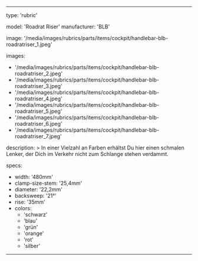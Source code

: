 ---

type: 'rubric'


model: 'Roadrat Riser'
manufacturer: 'BLB'

image: '/media/images/rubrics/parts/items/cockpit/handlebar-blb-roadratriser_1.jpeg'

images:
  - '/media/images/rubrics/parts/items/cockpit/handlebar-blb-roadratriser_2.jpeg'
  - '/media/images/rubrics/parts/items/cockpit/handlebar-blb-roadratriser_3.jpeg'
  - '/media/images/rubrics/parts/items/cockpit/handlebar-blb-roadratriser_4.jpeg'
  - '/media/images/rubrics/parts/items/cockpit/handlebar-blb-roadratriser_5.jpeg'
  - '/media/images/rubrics/parts/items/cockpit/handlebar-blb-roadratriser_6.jpeg'
  - '/media/images/rubrics/parts/items/cockpit/handlebar-blb-roadratriser_7.jpeg'

description: >
    In einer Vielzahl an Farben erhältst Du hier einen schmalen Lenker, der Dich im Verkehr nicht zum Schlange stehen verdammt.

specs:
  - width: '480mm'
  - clamp-size-stem: '25,4mm'
  - diameter: '22,2mm'
  - backsweep: '21°'
  - rise: '35mm'
  - colors:
    - 'schwarz'
    - 'blau'
    - 'grün'
    - 'orange'
    - 'rot'
    - 'silber'

---